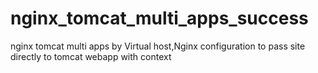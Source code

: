 nginx_tomcat_multi_apps_success
===============================

nginx tomcat multi apps by  Virtual host,Nginx configuration to pass site directly to tomcat webapp with context

